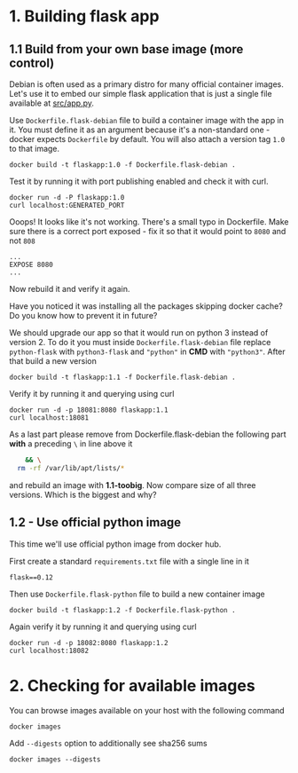 # 1. Building flask app

## 1.1 Build from your own base image (more control)

Debian is often used as a primary distro for many official container images. Let's use it to embed our simple flask application that is just a single file available at [src/app.py](src/app.py).

Use `Dockerfile.flask-debian` file to build a container image with the app in it. You must define it as an argument because it's a non-standard one - docker expects `Dockerfile` by default. You will also attach a version tag `1.0` to that image. 

```
docker build -t flaskapp:1.0 -f Dockerfile.flask-debian .
```

Test it by running it with port publishing enabled and check it with curl.

```
docker run -d -P flaskapp:1.0
curl localhost:GENERATED_PORT
```

Ooops! It looks like it's not working. There's a small typo in Dockerfile. Make sure there is a correct port exposed - fix it so that it would point to `8080` and not `808`

```
...
EXPOSE 8080
...
```

Now rebuild it and verify it again.

Have you noticed it was installing all the packages skipping docker cache? Do you know how to prevent it in future?

We should upgrade our app so that it would run on python 3 instead of version 2. To do it you must inside `Dockerfile.flask-debian` file replace `python-flask` with `python3-flask` and `"python"` in **CMD** with `"python3"`. After that build a new version

```
docker build -t flaskapp:1.1 -f Dockerfile.flask-debian .
```

Verify it by running it and querying using curl

```
docker run -d -p 18081:8080 flaskapp:1.1
curl localhost:18081
```

As a last part please remove from Dockerfile.flask-debian the following part **with** a preceding `\` in line above it

```bash
	&& \
  rm -rf /var/lib/apt/lists/*
```

and rebuild an image with **1.1-toobig**. Now compare size of all three versions. Which is the biggest and why?

## 1.2 - Use official python image 

This time we'll use official python image from docker hub.

First create a standard `requirements.txt` file with a single line in it

```
flask==0.12
```

Then use `Dockerfile.flask-python` file to build a new container image

```
docker build -t flaskapp:1.2 -f Dockerfile.flask-python .
```

Again verify it by running it and querying using curl

```
docker run -d -p 18082:8080 flaskapp:1.2
curl localhost:18082
```

# 2. Checking for available images

You can browse images available on your host with the following command

```
docker images
```

Add `--digests` option to additionally see sha256 sums

```
docker images --digests
```
